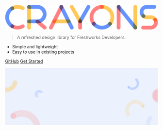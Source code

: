 
![logo](./assets/images/crayons.png)
> A refreshed design library for Freshworks Developers.

- Simple and lightweight
- Easy to use in existing projects



[GitHub](https://github.com/freshworks/crayons)
[Get Started](getting-started/overview)

<!-- background image -->
![](./assets/images/crayons-bg.svg)